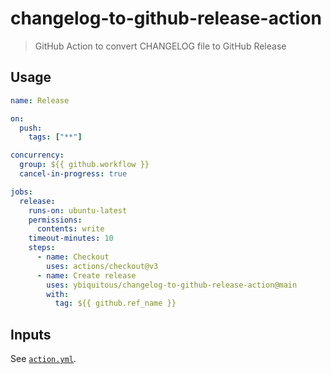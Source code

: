 # changelog-to-github-release-action

> GitHub Action to convert CHANGELOG file to GitHub Release

## Usage

```yaml
name: Release

on:
  push:
    tags: ["**"]

concurrency:
  group: ${{ github.workflow }}
  cancel-in-progress: true

jobs:
  release:
    runs-on: ubuntu-latest
    permissions:
      contents: write
    timeout-minutes: 10
    steps:
      - name: Checkout
        uses: actions/checkout@v3
      - name: Create release
        uses: ybiquitous/changelog-to-github-release-action@main
        with:
          tag: ${{ github.ref_name }}
```

## Inputs

See [`action.yml`](action.yml).
